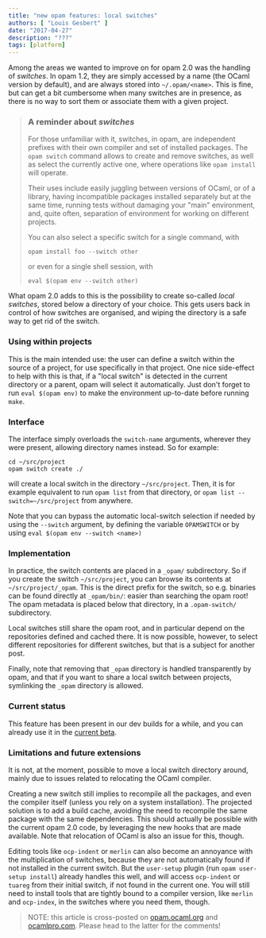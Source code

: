 ```yaml
---
title: "new opam features: local switches"
authors: [ "Louis Gesbert" ]
date: "2017-04-27"
description: "???"
tags: [platform]
---
```


Among the areas we wanted to improve on for opam 2.0 was the handling of
_switches_. In opam 1.2, they are simply accessed by a name (the OCaml version
by default), and are always stored into `~/.opam/<name>`. This is fine, but can
get a bit cumbersome when many switches are in presence, as there is no way to
sort them or associate them with a given project.

> ### A reminder about _switches_
> 
> For those unfamiliar with it, switches, in opam, are independent prefixes with
> their own compiler and set of installed packages. The `opam switch` command
> allows to create and remove switches, as well as select the currently active
> one, where operations like `opam install` will operate.
> 
> Their uses include easily juggling between versions of OCaml, or of a library,
> having incompatible packages installed separately but at the same time, running
> tests without damaging your "main" environment, and, quite often, separation of
> environment for working on different projects.
>
> You can also select a specific switch for a single command, with
>
>     opam install foo --switch other
>
> or even for a single shell session, with
>
>     eval $(opam env --switch other)

What opam 2.0 adds to this is the possibility to create so-called _local
switches_, stored below a directory of your choice. This gets users back in
control of how switches are organised, and wiping the directory is a safe way to
get rid of the switch.

### Using within projects

This is the main intended use: the user can define a switch within the source of
a project, for use specifically in that project. One nice side-effect to help
with this is that, if a "local switch" is detected in the current directory or a
parent, opam will select it automatically. Just don't forget to run `eval $(opam
env)` to make the environment up-to-date before running `make`.

### Interface

The interface simply overloads the `switch-name` arguments, wherever they were
present, allowing directory names instead. So for example:

    cd ~/src/project
    opam switch create ./

will create a local switch in the directory `~/src/project`. Then, it is for
example equivalent to run `opam list` from that directory, or `opam list
--switch=~/src/project` from anywhere.

Note that you can bypass the automatic local-switch selection if needed by using
the `--switch` argument, by defining the variable `OPAMSWITCH` or by using `eval
$(opam env --switch <name>)`

### Implementation

In practice, the switch contents are placed in a `_opam/` subdirectory. So if
you create the switch `~/src/project`, you can browse its contents at
`~/src/project/_opam`. This is the direct prefix for the switch, so e.g.
binaries can be found directly at `_opam/bin/`: easier than searching the opam
root! The opam metadata is placed below that directory, in a `.opam-switch/`
subdirectory.

Local switches still share the opam root, and in particular depend on the
repositories defined and cached there. It is now possible, however, to select
different repositories for different switches, but that is a subject for another
post.

Finally, note that removing that `_opam` directory is handled transparently by
opam, and that if you want to share a local switch between projects, symlinking
the `_opam` directory is allowed.

### Current status

This feature has been present in our dev builds for a while, and you can already
use it in the
[current beta](https://github.com/ocaml/opam/releases/tag/2.0.0-beta2).

### Limitations and future extensions

It is not, at the moment, possible to move a local switch directory around,
mainly due to issues related to relocating the OCaml compiler.

Creating a new switch still implies to recompile all the packages, and even the
compiler itself (unless you rely on a system installation). The projected
solution is to add a build cache, avoiding the need to recompile the same
package with the same dependencies. This should actually be possible with the
current opam 2.0 code, by leveraging the new hooks that are made available. Note
that relocation of OCaml is also an issue for this, though.

Editing tools like `ocp-indent` or `merlin` can also become an annoyance with
the multiplication of switches, because they are not automatically found if not
installed in the current switch. But the `user-setup` plugin (run `opam
user-setup install`) already handles this well, and will access `ocp-indent` or
`tuareg` from their initial switch, if not found in the current one. You will
still need to install tools that are tightly bound to a compiler version, like
`merlin` and `ocp-index`, in the switches where you need them, though.

> NOTE: this article is cross-posted on
> [opam.ocaml.org](https://opam.ocaml.org/blog/) and
> [ocamlpro.com](http://www.ocamlpro.com/category/blog/). Please head to the
> latter for the comments!
